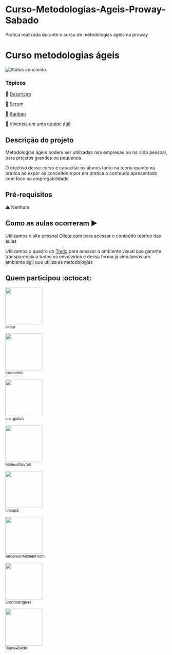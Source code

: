 # Curso-Metodologias-Ageis-Proway-Sabado
Pratica realizada durante o curso de metodologias ágeis na proway


# Curso metodologias ágeis



![Status concluído.](http://img.shields.io/static/v1?label=STATUS&message=CONCLUIDO&color=GREEN&style=for-the-badge "Status concluído.")




### Tópicos 

:small_blue_diamond: [Descriçao](#descrição)

:small_blue_diamond: [Scrum](#scrum)

:small_blue_diamond: [Kanban](#kanban)

:small_blue_diamond: [Vivencia em uma equipe ágil](#agil)



## Descrição do projeto 

<p align="justify">
  Metodologias ágeis podem ser utilizadas nas empresas ou na vida pessoal, para projetos grandes ou pequenos. 
  
  O objetivo desse curso é capacitar os alunos tanto na teoria quanto na pratica ao expor os conceitos e por em pratica o conteudo apresentado com foco na empregabilidade. 
</p>



## Pré-requisitos

:warning: Nenhum



## Como as aulas ocorreram :arrow_forward:

Utilizamos o site pessoal [Oliota.com](https://oliota.com/curso_detalhe/sabado-29-10-2022-metodologia_agil/1666878109133) para acessar o conteúdo teórico das aulas

Utilizamos o quadro do [Trello](https://trello.com/b/nLsce7QU/metodologias-%C3%A1geis-turma-s%C3%A1bado) para acessar o ambiente visual que garante transparencia a todos os envolvidos e dessa forma ja simulamos um ambiente ágil que utiliza as metodologias




## Quem participou  :octocat:



[<img src="https://avatars.githubusercontent.com/u/6345052?v=4" width=115><br><sub>oliota</sub>](https://github.com/oliota) 

[<img src="https://avatars.githubusercontent.com/u/116957797?v=4" width=115><br><sub>brunomtd</sub>](https://github.com/brunomtd) 

[<img src="https://avatars.githubusercontent.com/u/116957835?v=4" width=115><br><sub>luis-gislon
</sub>]( https://github.com/luis-gislon) 

[<img src="https://avatars.githubusercontent.com/u/116957760?v=4" width=115><br><sub>MateusDevfull</sub>]( https://github.com/MateusDevfull) 

[<img src="https://avatars.githubusercontent.com/u/116957755?v=4 " width=115><br><sub>timmp2</sub>](https://github.com/timmp2) 

[<img src="https://avatars.githubusercontent.com/u/61246720?v=4 " width=115><br><sub>AndersonMichelKnoth</sub>](https://github.com/AndersonMichelKnoth) 

[<img src="https://avatars.githubusercontent.com/u/109868628?v=4" width=115><br><sub>EronRodrigues</sub>](https://github.com/EronRodrigues)

[<img src="https://avatars.githubusercontent.com/u/105560431?v=4" width=115><br><sub>Diana-Baldo</sub>](https://github.com/Diana-Baldo) 
